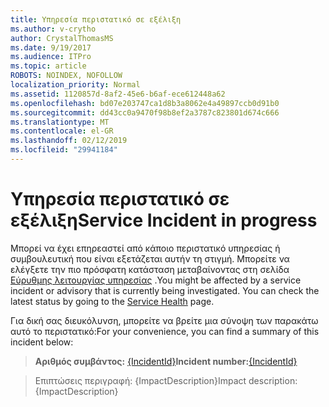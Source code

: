 ```yaml
---
title: Υπηρεσία περιστατικό σε εξέλιξη
ms.author: v-crytho
author: CrystalThomasMS
ms.date: 9/19/2017
ms.audience: ITPro
ms.topic: article
ROBOTS: NOINDEX, NOFOLLOW
localization_priority: Normal
ms.assetid: 1120857d-8af2-45e6-b6af-ece612448a62
ms.openlocfilehash: bd07e203747ca1d8b3a8062e4a49897ccb0d91b0
ms.sourcegitcommit: dd43cc0a9470f98b8ef2a3787c823801d674c666
ms.translationtype: MT
ms.contentlocale: el-GR
ms.lasthandoff: 02/12/2019
ms.locfileid: "29941184"
---
```

# <a name="service-incident-in-progress"></a><span data-ttu-id="dcd9c-102">Υπηρεσία περιστατικό σε εξέλιξη</span><span class="sxs-lookup"><span data-stu-id="dcd9c-102">Service Incident in progress</span></span>

<span data-ttu-id="dcd9c-p101">Μπορεί να έχει επηρεαστεί από κάποιο περιστατικό υπηρεσίας ή συμβουλευτική που είναι εξετάζεται αυτήν τη στιγμή. Μπορείτε να ελέγξετε την πιο πρόσφατη κατάσταση μεταβαίνοντας στη σελίδα [Εύρυθμης λειτουργίας υπηρεσίας](https://admin.microsoft.com/adminportal/home#/servicehealth) .</span><span class="sxs-lookup"><span data-stu-id="dcd9c-p101">You might be affected by a service incident or advisory that is currently being investigated. You can check the latest status by going to the [Service Health](https://admin.microsoft.com/adminportal/home#/servicehealth) page.</span></span> 
  
<span data-ttu-id="dcd9c-105">Για δική σας διευκόλυνση, μπορείτε να βρείτε μια σύνοψη των παρακάτω αυτό το περιστατικό:</span><span class="sxs-lookup"><span data-stu-id="dcd9c-105">For your convenience, you can find a summary of this incident below:</span></span>
  
> <span data-ttu-id="dcd9c-106">**Αριθμός συμβάντος:** [{IncidentId}](https://admin.microsoft.com/adminportal/home#/servicehealth)</span><span class="sxs-lookup"><span data-stu-id="dcd9c-106">**Incident number:**[{IncidentId}](https://admin.microsoft.com/adminportal/home#/servicehealth)</span></span>
    
> <span data-ttu-id="dcd9c-107">Επιπτώσεις περιγραφή: {ImpactDescription}</span><span class="sxs-lookup"><span data-stu-id="dcd9c-107">Impact description: {ImpactDescription}</span></span>
    

